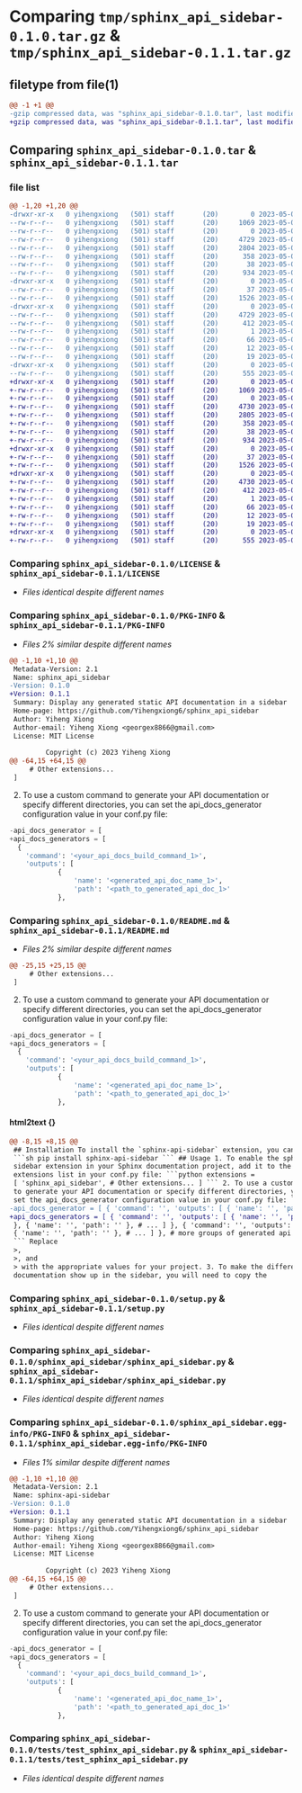 # Comparing `tmp/sphinx_api_sidebar-0.1.0.tar.gz` & `tmp/sphinx_api_sidebar-0.1.1.tar.gz`

## filetype from file(1)

```diff
@@ -1 +1 @@
-gzip compressed data, was "sphinx_api_sidebar-0.1.0.tar", last modified: Thu May  4 23:27:13 2023, max compression
+gzip compressed data, was "sphinx_api_sidebar-0.1.1.tar", last modified: Thu May  4 23:41:32 2023, max compression
```

## Comparing `sphinx_api_sidebar-0.1.0.tar` & `sphinx_api_sidebar-0.1.1.tar`

### file list

```diff
@@ -1,20 +1,20 @@
-drwxr-xr-x   0 yihengxiong   (501) staff       (20)        0 2023-05-04 23:27:13.662619 sphinx_api_sidebar-0.1.0/
--rw-r--r--   0 yihengxiong   (501) staff       (20)     1069 2023-05-04 06:26:37.000000 sphinx_api_sidebar-0.1.0/LICENSE
--rw-r--r--   0 yihengxiong   (501) staff       (20)        0 2023-05-04 06:32:13.000000 sphinx_api_sidebar-0.1.0/MANIFEST.in
--rw-r--r--   0 yihengxiong   (501) staff       (20)     4729 2023-05-04 23:27:13.661896 sphinx_api_sidebar-0.1.0/PKG-INFO
--rw-r--r--   0 yihengxiong   (501) staff       (20)     2804 2023-05-04 23:16:02.000000 sphinx_api_sidebar-0.1.0/README.md
--rw-r--r--   0 yihengxiong   (501) staff       (20)      358 2023-05-04 23:26:35.000000 sphinx_api_sidebar-0.1.0/pyproject.toml
--rw-r--r--   0 yihengxiong   (501) staff       (20)       38 2023-05-04 23:27:13.662800 sphinx_api_sidebar-0.1.0/setup.cfg
--rw-r--r--   0 yihengxiong   (501) staff       (20)      934 2023-05-04 16:40:41.000000 sphinx_api_sidebar-0.1.0/setup.py
-drwxr-xr-x   0 yihengxiong   (501) staff       (20)        0 2023-05-04 23:27:13.654517 sphinx_api_sidebar-0.1.0/sphinx_api_sidebar/
--rw-r--r--   0 yihengxiong   (501) staff       (20)       37 2023-05-04 06:28:19.000000 sphinx_api_sidebar-0.1.0/sphinx_api_sidebar/__init__.py
--rw-r--r--   0 yihengxiong   (501) staff       (20)     1526 2023-05-04 23:02:49.000000 sphinx_api_sidebar-0.1.0/sphinx_api_sidebar/sphinx_api_sidebar.py
-drwxr-xr-x   0 yihengxiong   (501) staff       (20)        0 2023-05-04 23:27:13.660058 sphinx_api_sidebar-0.1.0/sphinx_api_sidebar.egg-info/
--rw-r--r--   0 yihengxiong   (501) staff       (20)     4729 2023-05-04 23:27:13.000000 sphinx_api_sidebar-0.1.0/sphinx_api_sidebar.egg-info/PKG-INFO
--rw-r--r--   0 yihengxiong   (501) staff       (20)      412 2023-05-04 23:27:13.000000 sphinx_api_sidebar-0.1.0/sphinx_api_sidebar.egg-info/SOURCES.txt
--rw-r--r--   0 yihengxiong   (501) staff       (20)        1 2023-05-04 23:27:13.000000 sphinx_api_sidebar-0.1.0/sphinx_api_sidebar.egg-info/dependency_links.txt
--rw-r--r--   0 yihengxiong   (501) staff       (20)       66 2023-05-04 23:27:13.000000 sphinx_api_sidebar-0.1.0/sphinx_api_sidebar.egg-info/entry_points.txt
--rw-r--r--   0 yihengxiong   (501) staff       (20)       12 2023-05-04 23:27:13.000000 sphinx_api_sidebar-0.1.0/sphinx_api_sidebar.egg-info/requires.txt
--rw-r--r--   0 yihengxiong   (501) staff       (20)       19 2023-05-04 23:27:13.000000 sphinx_api_sidebar-0.1.0/sphinx_api_sidebar.egg-info/top_level.txt
-drwxr-xr-x   0 yihengxiong   (501) staff       (20)        0 2023-05-04 23:27:13.660824 sphinx_api_sidebar-0.1.0/tests/
--rw-r--r--   0 yihengxiong   (501) staff       (20)      555 2023-05-04 16:40:41.000000 sphinx_api_sidebar-0.1.0/tests/test_sphinx_api_sidebar.py
+drwxr-xr-x   0 yihengxiong   (501) staff       (20)        0 2023-05-04 23:41:32.847503 sphinx_api_sidebar-0.1.1/
+-rw-r--r--   0 yihengxiong   (501) staff       (20)     1069 2023-05-04 06:26:37.000000 sphinx_api_sidebar-0.1.1/LICENSE
+-rw-r--r--   0 yihengxiong   (501) staff       (20)        0 2023-05-04 06:32:13.000000 sphinx_api_sidebar-0.1.1/MANIFEST.in
+-rw-r--r--   0 yihengxiong   (501) staff       (20)     4730 2023-05-04 23:41:32.846940 sphinx_api_sidebar-0.1.1/PKG-INFO
+-rw-r--r--   0 yihengxiong   (501) staff       (20)     2805 2023-05-04 23:38:29.000000 sphinx_api_sidebar-0.1.1/README.md
+-rw-r--r--   0 yihengxiong   (501) staff       (20)      358 2023-05-04 23:39:35.000000 sphinx_api_sidebar-0.1.1/pyproject.toml
+-rw-r--r--   0 yihengxiong   (501) staff       (20)       38 2023-05-04 23:41:32.847670 sphinx_api_sidebar-0.1.1/setup.cfg
+-rw-r--r--   0 yihengxiong   (501) staff       (20)      934 2023-05-04 16:40:41.000000 sphinx_api_sidebar-0.1.1/setup.py
+drwxr-xr-x   0 yihengxiong   (501) staff       (20)        0 2023-05-04 23:41:32.837836 sphinx_api_sidebar-0.1.1/sphinx_api_sidebar/
+-rw-r--r--   0 yihengxiong   (501) staff       (20)       37 2023-05-04 06:28:19.000000 sphinx_api_sidebar-0.1.1/sphinx_api_sidebar/__init__.py
+-rw-r--r--   0 yihengxiong   (501) staff       (20)     1526 2023-05-04 23:02:49.000000 sphinx_api_sidebar-0.1.1/sphinx_api_sidebar/sphinx_api_sidebar.py
+drwxr-xr-x   0 yihengxiong   (501) staff       (20)        0 2023-05-04 23:41:32.845482 sphinx_api_sidebar-0.1.1/sphinx_api_sidebar.egg-info/
+-rw-r--r--   0 yihengxiong   (501) staff       (20)     4730 2023-05-04 23:41:32.000000 sphinx_api_sidebar-0.1.1/sphinx_api_sidebar.egg-info/PKG-INFO
+-rw-r--r--   0 yihengxiong   (501) staff       (20)      412 2023-05-04 23:41:32.000000 sphinx_api_sidebar-0.1.1/sphinx_api_sidebar.egg-info/SOURCES.txt
+-rw-r--r--   0 yihengxiong   (501) staff       (20)        1 2023-05-04 23:41:32.000000 sphinx_api_sidebar-0.1.1/sphinx_api_sidebar.egg-info/dependency_links.txt
+-rw-r--r--   0 yihengxiong   (501) staff       (20)       66 2023-05-04 23:41:32.000000 sphinx_api_sidebar-0.1.1/sphinx_api_sidebar.egg-info/entry_points.txt
+-rw-r--r--   0 yihengxiong   (501) staff       (20)       12 2023-05-04 23:41:32.000000 sphinx_api_sidebar-0.1.1/sphinx_api_sidebar.egg-info/requires.txt
+-rw-r--r--   0 yihengxiong   (501) staff       (20)       19 2023-05-04 23:41:32.000000 sphinx_api_sidebar-0.1.1/sphinx_api_sidebar.egg-info/top_level.txt
+drwxr-xr-x   0 yihengxiong   (501) staff       (20)        0 2023-05-04 23:41:32.845994 sphinx_api_sidebar-0.1.1/tests/
+-rw-r--r--   0 yihengxiong   (501) staff       (20)      555 2023-05-04 16:40:41.000000 sphinx_api_sidebar-0.1.1/tests/test_sphinx_api_sidebar.py
```

### Comparing `sphinx_api_sidebar-0.1.0/LICENSE` & `sphinx_api_sidebar-0.1.1/LICENSE`

 * *Files identical despite different names*

### Comparing `sphinx_api_sidebar-0.1.0/PKG-INFO` & `sphinx_api_sidebar-0.1.1/PKG-INFO`

 * *Files 2% similar despite different names*

```diff
@@ -1,10 +1,10 @@
 Metadata-Version: 2.1
 Name: sphinx_api_sidebar
-Version: 0.1.0
+Version: 0.1.1
 Summary: Display any generated static API documentation in a sidebar
 Home-page: https://github.com/Yihengxiong6/sphinx_api_sidebar
 Author: Yiheng Xiong
 Author-email: Yiheng Xiong <georgex8866@gmail.com>
 License: MIT License
         
         Copyright (c) 2023 Yiheng Xiong
@@ -64,15 +64,15 @@
     # Other extensions...
 ]
 ```
 
 2. To use a custom command to generate your API documentation or specify different directories, you can set the api_docs_generator configuration value in your conf.py file:
 
 ```python
-api_docs_generator = [
+api_docs_generators = [
   {
     'command': '<your_api_docs_build_command_1>',
     'outputs': [
             {
                 'name': '<generated_api_doc_name_1>',
                 'path': '<path_to_generated_api_doc_1>'
             },
```

### Comparing `sphinx_api_sidebar-0.1.0/README.md` & `sphinx_api_sidebar-0.1.1/README.md`

 * *Files 2% similar despite different names*

```diff
@@ -25,15 +25,15 @@
     # Other extensions...
 ]
 ```
 
 2. To use a custom command to generate your API documentation or specify different directories, you can set the api_docs_generator configuration value in your conf.py file:
 
 ```python
-api_docs_generator = [
+api_docs_generators = [
   {
     'command': '<your_api_docs_build_command_1>',
     'outputs': [
             {
                 'name': '<generated_api_doc_name_1>',
                 'path': '<path_to_generated_api_doc_1>'
             },
```

#### html2text {}

```diff
@@ -8,15 +8,15 @@
 ## Installation To install the `sphinx-api-sidebar` extension, you can use pip:
 ```sh pip install sphinx-api-sidebar ``` ## Usage 1. To enable the sphinx-api-
 sidebar extension in your Sphinx documentation project, add it to the
 extensions list in your conf.py file: ```python extensions =
 [ 'sphinx_api_sidebar', # Other extensions... ] ``` 2. To use a custom command
 to generate your API documentation or specify different directories, you can
 set the api_docs_generator configuration value in your conf.py file: ```python
-api_docs_generator = [ { 'command': '', 'outputs': [ { 'name': '', 'path': ''
+api_docs_generators = [ { 'command': '', 'outputs': [ { 'name': '', 'path': ''
 }, { 'name': '', 'path': '' }, # ... ] }, { 'command': '', 'outputs': [
 { 'name': '', 'path': '' }, # ... ] }, # more groups of generated api docs ]
 ``` Replace
 >,
 >, and
 > with the appropriate values for your project. 3. To make the different api
 documentation show up in the sidebar, you will need to copy the
```

### Comparing `sphinx_api_sidebar-0.1.0/setup.py` & `sphinx_api_sidebar-0.1.1/setup.py`

 * *Files identical despite different names*

### Comparing `sphinx_api_sidebar-0.1.0/sphinx_api_sidebar/sphinx_api_sidebar.py` & `sphinx_api_sidebar-0.1.1/sphinx_api_sidebar/sphinx_api_sidebar.py`

 * *Files identical despite different names*

### Comparing `sphinx_api_sidebar-0.1.0/sphinx_api_sidebar.egg-info/PKG-INFO` & `sphinx_api_sidebar-0.1.1/sphinx_api_sidebar.egg-info/PKG-INFO`

 * *Files 1% similar despite different names*

```diff
@@ -1,10 +1,10 @@
 Metadata-Version: 2.1
 Name: sphinx-api-sidebar
-Version: 0.1.0
+Version: 0.1.1
 Summary: Display any generated static API documentation in a sidebar
 Home-page: https://github.com/Yihengxiong6/sphinx_api_sidebar
 Author: Yiheng Xiong
 Author-email: Yiheng Xiong <georgex8866@gmail.com>
 License: MIT License
         
         Copyright (c) 2023 Yiheng Xiong
@@ -64,15 +64,15 @@
     # Other extensions...
 ]
 ```
 
 2. To use a custom command to generate your API documentation or specify different directories, you can set the api_docs_generator configuration value in your conf.py file:
 
 ```python
-api_docs_generator = [
+api_docs_generators = [
   {
     'command': '<your_api_docs_build_command_1>',
     'outputs': [
             {
                 'name': '<generated_api_doc_name_1>',
                 'path': '<path_to_generated_api_doc_1>'
             },
```

### Comparing `sphinx_api_sidebar-0.1.0/tests/test_sphinx_api_sidebar.py` & `sphinx_api_sidebar-0.1.1/tests/test_sphinx_api_sidebar.py`

 * *Files identical despite different names*

